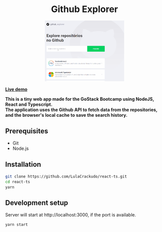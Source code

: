 <h1 align='center'>Github Explorer</h1>

<p align='center'>

<img src='screenshots/app.gif' width="50%">
</p>

[**Live demo**](https://git-hubexplorer.netlify.app/)

**This is a tiny web app made for the GoStack Bootcamp using NodeJS, React and Typescript.  
The application uses the Github API to fetch data from the repositories, and the browser's local cache
to save the search history.**

## Prerequisites

-   Git
-   Node.js

## Installation

```sh
git clone https://github.com/LulaCrackudo/react-ts.git
cd react-ts
yarn
```

## Development setup

Server will start at http://localhost:3000, if the port is available.

```sh
yarn start
```
